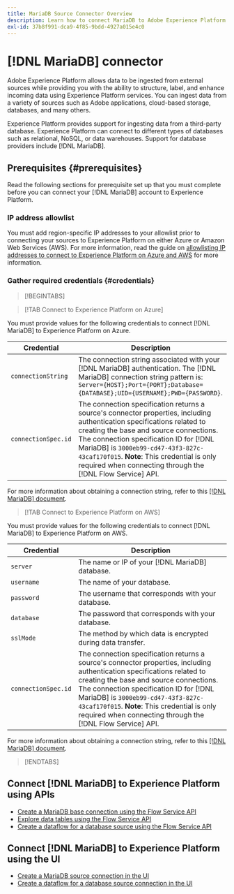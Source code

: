 ```yaml
---
title: MariaDB Source Connector Overview
description: Learn how to connect MariaDB to Adobe Experience Platform using APIs or the user interface.
exl-id: 37b8f991-dca9-4f85-9bdd-4927a015e4c0
---
```

# [!DNL MariaDB] connector

Adobe Experience Platform allows data to be ingested from external sources while providing you with the ability to structure, label, and enhance incoming data using Experience Platform services. You can ingest data from a variety of sources such as Adobe applications, cloud-based storage, databases, and many others.

Experience Platform provides support for ingesting data from a third-party database. Experience Platform can connect to different types of databases such as relational, NoSQL, or data warehouses. Support for database providers include [!DNL MariaDB].

## Prerequisites {#prerequisites}

Read the following sections for prerequisite set up that you must complete before you can connect your [!DNL MariaDB] account to Experience Platform.

### IP address allowlist 

You must add region-specific IP addresses to your allowlist prior to connecting your sources to Experience Platform on either Azure or Amazon Web Services (AWS). For more information, read the guide on [allowlisting IP addresses to connect to Experience Platform on Azure and AWS](../../ip-address-allow-list.md) for more information.

### Gather required credentials {#credentials}

>[!BEGINTABS]

>[!TAB Connect to Experience Platform on Azure]

You must provide values for the following credentials to connect [!DNL MariaDB] to Experience Platform on Azure.

| Credential | Description |
| --- | --- |
| `connectionString` | The connection string associated with your [!DNL MariaDB] authentication. The [!DNL MariaDB] connection string pattern is: `Server={HOST};Port={PORT};Database={DATABASE};UID={USERNAME};PWD={PASSWORD}`. |
| `connectionSpec.id` | The connection specification returns a source's connector properties, including authentication specifications related to creating the base and source connections. The connection specification ID for [!DNL MariaDB] is `3000eb99-cd47-43f3-827c-43caf170f015`. **Note**: This credential is only required when connecting through the [!DNL Flow Service] API. |

For more information about obtaining a connection string, refer to this [[!DNL MariaDB] document](https://mariadb.com/kb/en/about-mariadb-connector-odbc/).

>[!TAB Connect to Experience Platform on AWS]

You must provide values for the following credentials to connect [!DNL MariaDB] to Experience Platform on AWS.

| Credential | Description |
| --- | --- |
| `server` | The name or IP of your [!DNL MariaDB] database. |
| `username` | The name of your database. |
| `password` | The username that corresponds with your database. |
| `database` | The password that corresponds with your database. |
| `sslMode` | The method by which data is encrypted during data transfer. |
| `connectionSpec.id` | The connection specification returns a source's connector properties, including authentication specifications related to creating the base and source connections. The connection specification ID for [!DNL MariaDB] is `3000eb99-cd47-43f3-827c-43caf170f015`. **Note**: This credential is only required when connecting through the [!DNL Flow Service] API. |

For more information about obtaining a connection string, refer to this [[!DNL MariaDB] document](https://mariadb.com/kb/en/about-mariadb-connector-odbc/).

>[!ENDTABS]

## Connect [!DNL MariaDB] to Experience Platform using APIs

- [Create a MariaDB base connection using the Flow Service API](../../tutorials/api/create/databases/mariadb.md)
- [Explore data tables using the Flow Service API](../../tutorials/api/explore/tabular.md)
- [Create a dataflow for a database source using the Flow Service API](../../tutorials/api/collect/database-nosql.md)

## Connect [!DNL MariaDB] to Experience Platform using the UI

- [Create a MariaDB source connection in the UI](../../tutorials/ui/create/databases/mariadb.md)
- [Create a dataflow for a database source connection in the UI](../../tutorials/ui/dataflow/databases.md)
